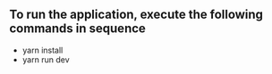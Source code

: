 ## To run the application, execute the following commands in sequence

- yarn install
- yarn run dev
